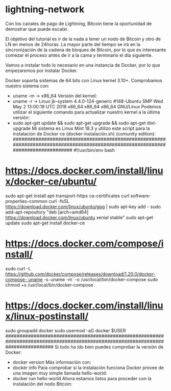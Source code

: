 # lightning-network

Con los canales de pago de Lightning, Bitcoin tiene la oportunidad de demostrar que puede escalar.

El objetivo del tutorial es ir de la nada a tener un nodo de Bitcoin y otro de LN en menos de 24horas. La mayor parte del tiempo se irá en la sincronización de la cadena de bloques de Bitcoin, por lo que es interesante comezar el proceso antes de ir a la cama y terminarlo el día siguiente.

Vamos a instalar todo lo necesario en una instancia de Docker, por lo que empezaremos por instalar Docker.

Docker soporta sistemas de 64 bits con Linux kernel 3.10+. Comprobamos nuestro sistema con:
- uname -m -> x86_64
Versión del kernel:
- uname -r -> Linux jb-system 4.4.0-124-generic #148-Ubuntu SMP Wed May 2 13:00:18 UTC 2018 x86_64 x86_64 x86_64 GNU/Linux
Podemos utilizar el siguiente comando para actualizar nuestro kernel a la última versión:
- sudo apt-get update && sudo apt-get upgrade && sudo apt-get dist-upgrade
Mi sistema es Linux Mint 18.3 y utilizo este script para la instalación de Docker ce (docker-instalación.sh) (comunity edition):
#################################################################################################################################
#!/usr/bin/env bash

# https://docs.docker.com/install/linux/docker-ce/ubuntu/
sudo apt-get install apt-transport-https ca-certificates curl software-properties-common
curl -fsSL https://download.docker.com/linux/ubuntu/gpg | sudo apt-key add -
sudo add-apt-repository "deb [arch=amd64] https://download.docker.com/linux/ubuntu xenial stable"
sudo apt-get update
sudo apt-get install docker-ce

# https://docs.docker.com/compose/install/
sudo curl -L https://github.com/docker/compose/releases/download/1.20.0/docker-compose-`uname -s`-`uname -m` -o /usr/local/bin/docker-compose
sudo chmod +x /usr/local/bin/docker-compose

# https://docs.docker.com/install/linux/linux-postinstall/
sudo groupadd docker
sudo usermod -aG docker $USER
#################################################################################################################################
Si todo ha ido bien puedes comprobar la versión de Docker:
- docker version
Más información con:
- docker info
Para comprobar si la instalación funciona Docker provee de una imagen muy simple llamada hello-world:
- docker run hello-world
Ahora estamos listos para proceder con la instalación del nodo Bitcoin:
